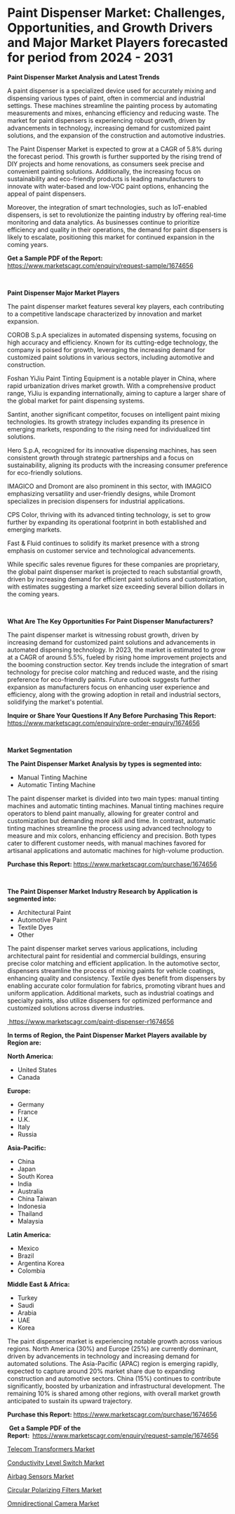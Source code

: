 <p><h1>Paint Dispenser Market: Challenges, Opportunities, and Growth Drivers and Major Market Players forecasted for period from 2024 - 2031</h1></p><p><strong>Paint Dispenser Market Analysis and Latest Trends</strong></p>
<p><p>A paint dispenser is a specialized device used for accurately mixing and dispensing various types of paint, often in commercial and industrial settings. These machines streamline the painting process by automating measurements and mixes, enhancing efficiency and reducing waste. The market for paint dispensers is experiencing robust growth, driven by advancements in technology, increasing demand for customized paint solutions, and the expansion of the construction and automotive industries.</p><p>The Paint Dispenser Market is expected to grow at a CAGR of 5.8% during the forecast period. This growth is further supported by the rising trend of DIY projects and home renovations, as consumers seek precise and convenient painting solutions. Additionally, the increasing focus on sustainability and eco-friendly products is leading manufacturers to innovate with water-based and low-VOC paint options, enhancing the appeal of paint dispensers.</p><p>Moreover, the integration of smart technologies, such as IoT-enabled dispensers, is set to revolutionize the painting industry by offering real-time monitoring and data analytics. As businesses continue to prioritize efficiency and quality in their operations, the demand for paint dispensers is likely to escalate, positioning this market for continued expansion in the coming years.</p></p>
<p><strong>Get a Sample PDF of the Report:&nbsp;</strong> <a href="https://www.marketscagr.com/enquiry/request-sample/1674656?utm_campaign=1128&utm_medium=2&utm_source=Github&utm_content=ia&utm_term=10102024&utm_id=paint-dispenser">https://www.marketscagr.com/enquiry/request-sample/1674656</a></p>
<p>&nbsp;</p>
<p><strong>Paint Dispenser Major Market Players</strong></p>
<p><p>The paint dispenser market features several key players, each contributing to a competitive landscape characterized by innovation and market expansion. </p><p>COROB S.p.A specializes in automated dispensing systems, focusing on high accuracy and efficiency. Known for its cutting-edge technology, the company is poised for growth, leveraging the increasing demand for customized paint solutions in various sectors, including automotive and construction.</p><p>Foshan YiJiu Paint Tinting Equipment is a notable player in China, where rapid urbanization drives market growth. With a comprehensive product range, YiJiu is expanding internationally, aiming to capture a larger share of the global market for paint dispensing systems.</p><p>Santint, another significant competitor, focuses on intelligent paint mixing technologies. Its growth strategy includes expanding its presence in emerging markets, responding to the rising need for individualized tint solutions. </p><p>Hero S.p.A, recognized for its innovative dispensing machines, has seen consistent growth through strategic partnerships and a focus on sustainability, aligning its products with the increasing consumer preference for eco-friendly solutions.</p><p>IMAGICO and Dromont are also prominent in this sector, with IMAGICO emphasizing versatility and user-friendly designs, while Dromont specializes in precision dispensers for industrial applications.</p><p>CPS Color, thriving with its advanced tinting technology, is set to grow further by expanding its operational footprint in both established and emerging markets.</p><p>Fast & Fluid continues to solidify its market presence with a strong emphasis on customer service and technological advancements. </p><p>While specific sales revenue figures for these companies are proprietary, the global paint dispenser market is projected to reach substantial growth, driven by increasing demand for efficient paint solutions and customization, with estimates suggesting a market size exceeding several billion dollars in the coming years.</p></p>
<p>&nbsp;</p>
<p><strong>What Are The Key Opportunities For Paint Dispenser Manufacturers?</strong></p>
<p><p>The paint dispenser market is witnessing robust growth, driven by increasing demand for customized paint solutions and advancements in automated dispensing technology. In 2023, the market is estimated to grow at a CAGR of around 5.5%, fueled by rising home improvement projects and the booming construction sector. Key trends include the integration of smart technology for precise color matching and reduced waste, and the rising preference for eco-friendly paints. Future outlook suggests further expansion as manufacturers focus on enhancing user experience and efficiency, along with the growing adoption in retail and industrial sectors, solidifying the market's potential.</p></p>
<p><strong>Inquire or Share Your Questions If Any Before Purchasing This Report:</strong> <a href="https://www.marketscagr.com/enquiry/pre-order-enquiry/1674656?utm_campaign=1128&utm_medium=2&utm_source=Github&utm_content=ia&utm_term=10102024&utm_id=paint-dispenser">https://www.marketscagr.com/enquiry/pre-order-enquiry/1674656</a></p>
<p>&nbsp;</p>
<p><strong>Market Segmentation</strong></p>
<p><strong>The Paint Dispenser Market Analysis by types is segmented into:</strong></p>
<p><ul><li>Manual Tinting Machine</li><li>Automatic Tinting Machine</li></ul></p>
<p><p>The paint dispenser market is divided into two main types: manual tinting machines and automatic tinting machines. Manual tinting machines require operators to blend paint manually, allowing for greater control and customization but demanding more skill and time. In contrast, automatic tinting machines streamline the process using advanced technology to measure and mix colors, enhancing efficiency and precision. Both types cater to different customer needs, with manual machines favored for artisanal applications and automatic machines for high-volume production.</p></p>
<p><strong>Purchase this Report:&nbsp;</strong><a href="https://www.marketscagr.com/purchase/1674656?utm_campaign=1128&utm_medium=2&utm_source=Github&utm_content=ia&utm_term=10102024&utm_id=paint-dispenser">https://www.marketscagr.com/purchase/1674656</a></p>
<p>&nbsp;</p>
<p><strong>The Paint Dispenser Market Industry Research by Application is segmented into:</strong></p>
<p><ul><li>Architectural Paint</li><li>Automotive Paint</li><li>Textile Dyes</li><li>Other</li></ul></p>
<p><p>The paint dispenser market serves various applications, including architectural paint for residential and commercial buildings, ensuring precise color matching and efficient application. In the automotive sector, dispensers streamline the process of mixing paints for vehicle coatings, enhancing quality and consistency. Textile dyes benefit from dispensers by enabling accurate color formulation for fabrics, promoting vibrant hues and uniform application. Additional markets, such as industrial coatings and specialty paints, also utilize dispensers for optimized performance and customized solutions across diverse industries.</p></p>
<p><a href="https://www.marketscagr.com/paint-dispenser-r1674656?utm_campaign=1128&utm_medium=2&utm_source=Github&utm_content=ia&utm_term=10102024&utm_id=paint-dispenser">&nbsp;https://www.marketscagr.com/paint-dispenser-r1674656</a></p>
<p><strong>In terms of Region, the Paint Dispenser Market Players available by Region are:</strong></p>
<p>
    <p> <strong> North America: </strong>
        <ul>
            <li>United States</li>
            <li>Canada</li>
        </ul>
        </p> 
    <p> <strong> Europe: </strong>
        <ul>
            <li>Germany</li>
            <li>France</li>
            <li>U.K.</li>
            <li>Italy</li>
            <li>Russia</li>
        </ul>
        </p> 
    <p> <strong> Asia-Pacific: </strong>
        <ul>
            <li>China</li>
            <li>Japan</li>
            <li>South Korea</li>
            <li>India</li>
            <li>Australia</li>
            <li>China Taiwan</li>
            <li>Indonesia</li>
            <li>Thailand</li>
            <li>Malaysia</li>
        </ul>
        </p> 
    <p> <strong> Latin America: </strong>
        <ul>
            <li>Mexico</li>
            <li>Brazil</li>
            <li>Argentina Korea</li>
            <li>Colombia</li>
        </ul>
        </p> 
    <p> <strong> Middle East & Africa: </strong>
        <ul>
            <li>Turkey</li>
            <li>Saudi</li>
            <li>Arabia</li>
            <li>UAE</li>
            <li>Korea</li>
        </ul>
    </p>
    </p>
<p><p>The paint dispenser market is experiencing notable growth across various regions. North America (30%) and Europe (25%) are currently dominant, driven by advancements in technology and increasing demand for automated solutions. The Asia-Pacific (APAC) region is emerging rapidly, expected to capture around 20% market share due to expanding construction and automotive sectors. China (15%) continues to contribute significantly, boosted by urbanization and infrastructural development. The remaining 10% is shared among other regions, with overall market growth anticipated to sustain its upward trajectory.</p></p>
<p><strong>Purchase this Report: </strong><a href="https://www.marketscagr.com/purchase/1674656?utm_campaign=1128&utm_medium=2&utm_source=Github&utm_content=ia&utm_term=10102024&utm_id=paint-dispenser">https://www.marketscagr.com/purchase/1674656</a></p>
<p>&nbsp;<strong>Get a Sample PDF of the Report:&nbsp;&nbsp;</strong><a href="https://www.marketscagr.com/enquiry/request-sample/1674656?utm_campaign=1128&utm_medium=2&utm_source=Github&utm_content=ia&utm_term=10102024&utm_id=paint-dispenser">https://www.marketscagr.com/enquiry/request-sample/1674656</a></p>
<p><strong></strong></p>
<p><p><a href="https://www.linkedin.com/pulse/navigating-global-telecom-transformers-market-from-trends-5pybe?utm_campaign=1128&utm_medium=2&utm_source=Github&utm_content=ia&utm_term=10102024&utm_id=paint-dispenser">Telecom Transformers Market</a></p><p><a href="https://www.linkedin.com/pulse/influencing-factors-conductivity-level-switch-market-insights-xcsde?utm_campaign=1128&utm_medium=2&utm_source=Github&utm_content=ia&utm_term=10102024&utm_id=paint-dispenser">Conductivity Level Switch Market</a></p><p><a href="https://www.linkedin.com/pulse/pulse-airbag-sensors-rhythms-change-market-resonance-2024-2031-uwd4e?utm_campaign=1128&utm_medium=2&utm_source=Github&utm_content=ia&utm_term=10102024&utm_id=paint-dispenser">Airbag Sensors Market</a></p><p><a href="https://www.linkedin.com/pulse/circular-polarizing-filters-market-report-product-type-thickness-laoce?utm_campaign=1128&utm_medium=2&utm_source=Github&utm_content=ia&utm_term=10102024&utm_id=paint-dispenser">Circular Polarizing Filters Market</a></p><p><a href="https://www.linkedin.com/pulse/omnidirectional-camera-market-size-share-competitive-landscape-fdjse?utm_campaign=1128&utm_medium=2&utm_source=Github&utm_content=ia&utm_term=10102024&utm_id=paint-dispenser">Omnidirectional Camera Market</a></p></p>